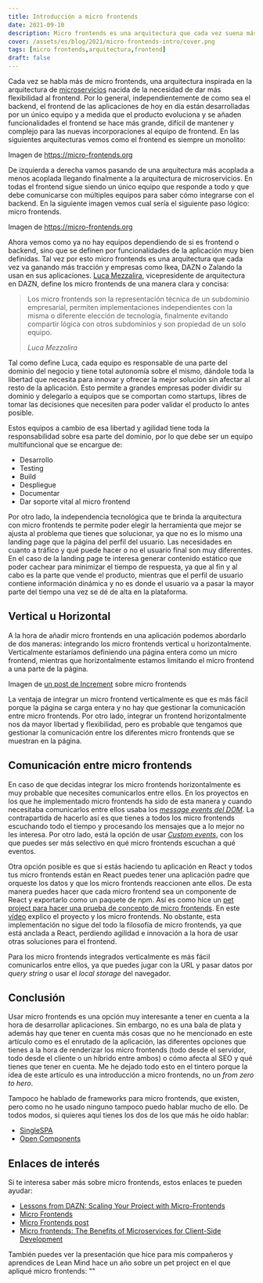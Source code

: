 ```yaml
---
title: Introducción a micro frontends
date: 2021-09-10
description: Micro frontends es una arquitectura que cada vez suena más y se usa más por parte de las empresas. En este artículo explico algunos de los porqués.
cover: /assets/es/blog/2021/micro-frontends-intro/cover.png
tags: [micro frontends,arquitectura,frontend]
draft: false
---
```


Cada vez se habla más de micro frontends, una arquitectura inspirada en la
arquitectura de [microservicios](https://microservices.io/) nacida de la necesidad
de dar más flexibilidad al frontend. Por lo general, independientemente de como
sea el backend, el frontend de las aplicaciones de hoy en día están desarrolladas
por un único equipo y a medida que el producto evoluciona y se añaden funcionalidades
el frontend se hace más grande, difícil de mantener y complejo para las nuevas incorporaciones al equipo de frontend.
En las siguientes arquitecturas vemos como el frontend es siempre un monolito:

<img-caption src="/assets/es/blog/2021/micro-frontends-intro/monolith-frontback-microservices.png"  alt="Comparación entre arquitecturas">
  Imagen de <a href="https://micro-frontends.org" >
  https://micro-frontends.org</a>
</img-caption>

De izquierda a derecha vamos pasando de una arquitectura más acoplada a menos acoplada llegando finalmente a la
arquitectura de microservicios. En todas el frontend sigue siendo un único equipo que responde a todo y que debe
comunicarse con múltiples equipos para saber cómo integrarse con el backend. En la siguiente imagen vemos cual
sería el siguiente paso lógico: micro frontends.

<img-caption src="/assets/es/blog/2021/micro-frontends-intro/verticals-headline.png"  alt="Comparación entre arquitecturas">
  Imagen de <a href="https://micro-frontends.org" >
  https://micro-frontends.org</a>
</img-caption>

Ahora vemos como ya no hay equipos dependiendo de si es frontend o backend, sino que se definen por funcionalidades
de la aplicación muy bien definidas. Tal vez por esto micro frontends es una arquitectura que cada vez va ganando
más tracción y empresas como Ikea, DAZN o Zalando la usan en sus aplicaciones.
[Luca Mezzalira](https://lucamezzalira.com/about/), vicepresidente de arquitectura en DAZN, define los micro
frontends de una manera clara y concisa:

> Los micro frontends son la representación técnica de un subdominio empresarial, permiten implementaciones
> independientes con la misma o diferente elección de tecnología, finalmente evitando compartir lógica con otros
> subdominios y son propiedad de un solo equipo.
>
> <cite>Luca Mezzalira</cite>

Tal como define Luca, cada equipo es responsable de una parte del dominio del negocio y tiene total autonomía sobre
el mismo, dándole toda la libertad que necesita para innovar y ofrecer la mejor solución sin afectar al resto de la
aplicación. Esto permite a grandes empresas poder dividir su dominio y delegarlo a equipos que se comportan como
startups, libres de tomar las decisiones que necesiten para poder validar el producto lo antes posible.

Estos equipos a cambio de esa libertad y agilidad tiene toda la responsabilidad sobre esa parte del dominio, por lo
que debe ser un equipo multifuncional que se encargue de:

- Desarrollo
- Testing
- Build
- Despliegue
- Documentar
- Dar soporte vital al micro frontend

Por otro lado, la independencia tecnológica que te brinda la arquitectura con micro frontends te permite poder
elegir la herramienta que mejor se ajusta al problema que tienes que solucionar, ya que no es lo mismo una landing
page que la página del perfil del usuario. Las necesidades en cuanto a tráfico y qué puede hacer o no el usuario
final son muy diferentes. En el caso de la landing page te interesa generar contenido estático que poder cachear
para minimizar el tiempo de respuesta, ya que al fin y al cabo es la parte que vende el producto, mientras que el
perfil de usuario contiene información dinámica y no es donde el usuario va a pasar la mayor parte del tiempo una
vez se dé de alta en la plataforma.

## Vertical u Horizontal
A la hora de añadir micro frontends en una aplicación podemos abordarlo de
dos maneras: integrando los micro frontends vertical u horizontalmente.
Verticalmente estaríamos definiendo una página entera como un micro frontend,
mientras que horizontalmente estamos limitando el micro frontend a una parte
de la página.

<img-caption src="/assets/es/blog/2021/micro-frontends-intro/micro-frontend-split.jpeg"  alt="Gráfico que muestra la división de micro frontends vertical u horizontalmente">
  Imagen de <a href="https://increment.com/frontend/micro-frontends-in-context/" >
  un post de Increment</a> sobre micro frontends
</img-caption>


La ventaja de integrar un micro frontend verticalmente es que es más fácil
porque la página se carga entera y no hay que gestionar la comunicación
entre micro frontends. Por otro lado, integrar un frontend horizontalmente
nos da mayor libertad y flexibilidad, pero es probable que tengamos que
gestionar la comunicación entre los diferentes micro frontends que se
muestran en la página.

## Comunicación entre micro frontends

En caso de que decidas integrar los micro frontends horizontalmente es muy probable que necesites comunicarlos entre
ellos. En los proyectos en los que he implementado micro frontends ha sido de esta manera y cuando necesitaba
comunicarlos entre ellos usaba los [*message events del
DOM*](https://developer.mozilla.org/en-US/docs/Web/API/Window/message_event). La contrapartida de hacerlo así es que
tienes a todos los micro frontends escuchando todo el tiempo y procesando los mensajes que a lo mejor no les interesa.
Por otro lado, está la opción de usar [*Custom
events*](https://developer.mozilla.org/en-US/docs/Web/API/CustomEvent/CustomEvent), con los que puedes ser más selectivo
en qué micro frontends escuchan a qué eventos.

Otra opción posible es que si estás haciendo tu aplicación en React y todos tus micro frontends están en React puedes
tener una aplicación padre que orqueste los datos y que los micro frontends reaccionen ante ellos. De esta manera puedes
hacer que cada micro frontend sea un componente de React y exportarlo como un paquete de npm. Así es como hice
un [pet project para hacer una prueba de concepto de micro frontends](https://www.youtube.com/watch?v=UEIiW-rU6G8). En
este [vídeo](https://www.youtube.com/watch?v=UEIiW-rU6G8) explico el proyecto y los micro frontends. No obstante, esta
implementación no sigue del todo la filosofía de micro frontends, ya que está anclada a React, perdiendo agilidad e
innovación a la hora de usar otras soluciones para el frontend.

Para los micro frontends integrados verticalmente es más fácil comunicarlos entre ellos, ya que puedes jugar con la URL
y pasar datos por *query string* o usar el *local storage* del navegador.

## Conclusión

Usar micro frontends es una opción muy interesante a tener en cuenta a la hora de desarrollar aplicaciones. Sin embargo,
no es una bala de plata y además hay que tener en cuenta más cosas que no he mencionado en este artículo como es el
enrutado de la aplicación, las diferentes opciones que tienes a la hora de renderizar los micro frontends (todo desde el
servidor, todo desde el cliente o un híbrido entre ambos) o cómo afecta al SEO y qué tienes que tener en cuenta. Me he
dejado todo esto en el tintero porque la idea de este artículo es una introducción a micro frontends, no un *from zero
to hero*.

Tampoco he hablado de frameworks para micro frontends, que existen, pero como no he usado ninguno tampoco puedo hablar
mucho de ello. De todos modos, si quieres aquí tienes los dos de los que más he oído hablar:
- [SingleSPA](https://single-spa.js.org)
- [Open Components](https://github.com/opencomponents/oc)

## Enlaces de interés

Si te interesa saber más sobre micro frontends, estos enlaces te pueden ayudar:

- [Lessons from DAZN: Scaling Your Project with Micro-Frontends](https://www.infoq.com/presentations/dazn-microfrontend/)
- [Micro Frontends](https://micro-frontends-es.org/)
- [Micro Frontends post](https://martinfowler.com/articles/micro-frontends.html)
- [Micro frontends: The Benefits of Microservices for Client-Side Development](https://thenewstack.io/microfrontends-the-benefits-of-microservices-for-client-side-development/)

También puedes ver la presentación que hice para mis compañeros y aprendices de Lean Mind hace un año sobre un pet
project en el que apliqué micro frontends: ""
